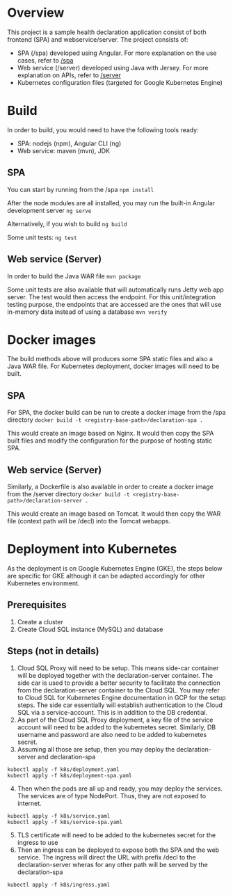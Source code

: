 # Overview
This project is a sample health declaration application consist of both frontend (SPA) and webservice/server. The project consists of:
- SPA (/spa) developed using Angular. For more explanation on the use cases, refer to [/spa](spa/)
- Web service (/server) developed using Java with Jersey. For more explanation on APIs, refer to [/server](server/)
- Kubernetes configuration files (targeted for Google Kubernetes Engine)

# Build
In order to build, you would need to have the following tools ready:
- SPA: nodejs (npm), Angular CLI (ng)
- Web service: maven (mvn), JDK

## SPA
You can start by running from the /spa
```npm install```

After the node modules are all installed, you may run the built-in Angular development server
```ng serve```

Alternatively, if you wish to build
```ng build```

Some unit tests:
```ng test```

## Web service (Server)
In order to build the Java WAR file
```mvn package```

Some unit tests are also available that will automatically runs Jetty web app server. The test would then access the endpoint. For this unit/integration testing purpose, the endpoints that are accessed are the ones that will use in-memory data instead of using a database
```mvn verify```

# Docker images
The build methods above will produces some SPA static files and also a Java WAR file. For Kubernetes deployment, docker images will need to be built.

## SPA
For SPA, the docker build can be run to create a docker image from the /spa directory
```docker build -t <registry-base-path>/declaration-spa .```

This would create an image based on Nginx. It would then copy the SPA built files and modify the configuration for the purpose of hosting static SPA.

## Web service (Server)
Similarly, a Dockerfile is also available in order to create a docker image from the /server directory
```docker build -t <registry-base-path>/declaration-server .```

This would create an image based on Tomcat. It would then copy the WAR file (context path will be /decl) into the Tomcat webapps.

# Deployment into Kubernetes

As the deployment is on Google Kubernetes Engine (GKE), the steps below are specific for GKE although it can be adapted accordingly for other Kubernetes environment. 

## Prerequisites
1. Create a cluster
2. Create Cloud SQL instance (MySQL) and database

## Steps (not in details)
1. Cloud SQL Proxy will need to be setup. This means side-car container will be deployed together with the declaration-server container. The side car is used to provide a better security to facilitate the connection from the declaration-server container to the Cloud SQL. You may refer to Cloud SQL for Kubernetes Engine documentation in GCP for the setup steps. The side car essentially will establish authentication to the Cloud SQL via a service-account. This is in addition to the DB credential.
2. As part of the Cloud SQL Proxy deployment, a key file of the service account will need to be added to the kubernetes secret. Similarly, DB username and password are also need to be added to kubernetes secret.
3. Assuming all those are setup, then you may deploy the declaration-server and declaration-spa
```
kubectl apply -f k8s/deployment.yaml
kubectl apply -f k8s/deployment-spa.yaml
```
4. Then when the pods are all up and ready, you may deploy the services. The services are of type NodePort. Thus, they are not exposed to internet.
```
kubectl apply -f k8s/service.yaml
kubectl apply -f k8s/service-spa.yaml
```
5. TLS certificate will need to be added to the kubernetes secret for the ingress to use
6. Then an ingress can be deployed to expose both the SPA and the web service. The ingress will direct the URL with prefix /decl to the declaration-server wheras for any other path will be served by the declaration-spa
```
kubectl apply -f k8s/ingress.yaml
```






